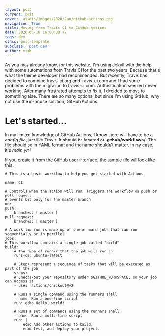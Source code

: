 ```yaml
---
layout: post
current: post
cover:  assets/images/2020/Jun/github-actions.png
navigation: True
title: Moving from Travis CI to GitHub Actions
date: 2020-06-10 16:00:00 +7
tags: dev
class: post-template
subclass: 'post dev'
author: vinh
---
```


As you may already know, for this website, I'm using Jekyll with the help with some automations from Travis CI for the past two years. Because that's what the theme developer had recommended. But recently, Travis has decided to combine travis-ci.org and travis-ci.com and I had some problems with the migration to travis-ci.com. Authentication seemed never working. After many frustrated attempts to fix it, I decided to move to something else. There are so many options, but since I'm using GitHub, why not use the in-house solution, GitHub Actions.

# Let's started...
In my limited knowledge of GitHub Actions, I know there will have to be a *config file*, just like Travis. It should be located at **.github/workflows/**. The file should be in YAML format and the name shouldn't matter. In my case, it's *main.yml*

If you create it from the GitHub user interface, the sample file will look like this:

    # This is a basic workflow to help you get started with Actions

    name: CI

    # Controls when the action will run. Triggers the workflow on push or pull request
    # events but only for the master branch
    on:
    push:
        branches: [ master ]
    pull_request:
        branches: [ master ]

    # A workflow run is made up of one or more jobs that can run sequentially or in parallel
    jobs:
    # This workflow contains a single job called "build"
    build:
        # The type of runner that the job will run on
        runs-on: ubuntu-latest

        # Steps represent a sequence of tasks that will be executed as part of the job
        steps:
        # Checks-out your repository under $GITHUB_WORKSPACE, so your job can access it
        - uses: actions/checkout@v2

        # Runs a single command using the runners shell
        - name: Run a one-line script
        run: echo Hello, world!

        # Runs a set of commands using the runners shell
        - name: Run a multi-line script
        run: |
            echo Add other actions to build,
            echo test, and deploy your project.

